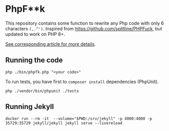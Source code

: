 # PhpF**k

This repository contains some function to rewrite any Php code with only 6 characters `(,.^')`.
Inspired from https://github.com/splitline/PHPFuck, but updated to work on PHP 8+.


[See corresponding article for more details](https://b-viguier.github.io/PhpFk/).


## Running the code

```
php ./bin/phpfk.php "<your code>"
```

To run tests, you have first to `composer install` dependencies (PhpUnit).
```
php ./vendor/bin/phpunit ./tests
```

## Running Jekyll
```
docker run --rm -it  --volume="$PWD:/srv/jekyll" -p 4000:4000 -p 35729:35729 jekyll/jekyll jekyll serve --livereload
```
